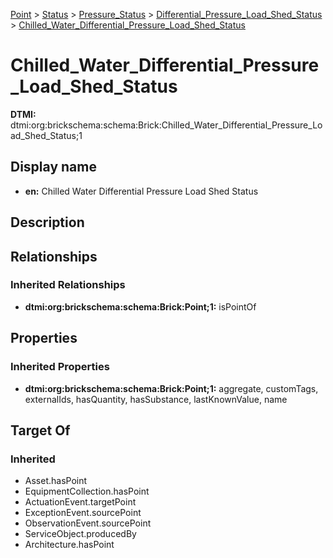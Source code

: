 [Point](../../../../Point.md) > [Status](../../../Status.md) > [Pressure_Status](../../Pressure_Status.md) > [Differential_Pressure_Load_Shed_Status](../Differential_Pressure_Load_Shed_Status.md) > [Chilled_Water_Differential_Pressure_Load_Shed_Status](.)
# Chilled_Water_Differential_Pressure_Load_Shed_Status
**DTMI:** dtmi:org:brickschema:schema:Brick:Chilled_Water_Differential_Pressure_Load_Shed_Status;1
## Display name
- **en:** Chilled Water Differential Pressure Load Shed Status
## Description
## Relationships
### Inherited Relationships
* **dtmi:org:brickschema:schema:Brick:Point;1:** isPointOf
## Properties
### Inherited Properties
* **dtmi:org:brickschema:schema:Brick:Point;1:** aggregate, customTags, externalIds, hasQuantity, hasSubstance, lastKnownValue, name
## Target Of
### Inherited
* Asset.hasPoint
* EquipmentCollection.hasPoint
* ActuationEvent.targetPoint
* ExceptionEvent.sourcePoint
* ObservationEvent.sourcePoint
* ServiceObject.producedBy
* Architecture.hasPoint
